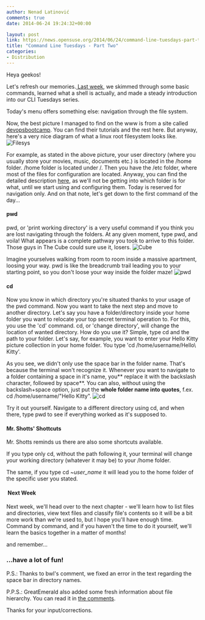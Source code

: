 ```yaml
---
author: Nenad Latinović
comments: true
date: 2014-06-24 19:24:32+00:00

layout: post
link: https://news.opensuse.org/2014/06/24/command-line-tuesdays-part-two/
title: "Command Line Tuesdays - Part Two"
categories:
- Distribution
---
```

Heya geekos!

Let's refresh our memories.[ Last week](https://news.opensuse.org/2014/06/10/command-line-tuesdays-part-one/), we skimmed through some basic commands, learned what a shell is actually, and made a steady introduction into our CLI Tuesdays series.

<!-- more -->

Today's menu offers something else: navigation through the file system.

Now, the best picture I managed to find on the www is from a site called [devopsbootcamp](http://devopsbootcamp.readthedocs.org/). You can find their tutorials and the rest here. But anyway, here's a very nice diagram of what a linux root filesystem looks like.
![Filesys](http://devopsbootcamp.readthedocs.org/en/latest/_images/hierarchy.jpg)

For example, as stated in the above picture, your user directory (where you usually store your movies, music, documents etc.) is located in the /home folder. /home folder is located under /. Then you have the /etc folder, where most of the files for configuration are located. Anyway, you can find the detailed description [here](http://www.tldp.org/LDP/Linux-Filesystem-Hierarchy/html/), as we'll not be getting into which folder is for what, until we start using and configuring them. Today is reserved for navigation only. And on that note, let's get down to the first command of the day...




#### pwd


pwd, or 'print working directory' is a very useful command if you think you are lost navigating through the folders. At any given moment, type pwd, and voila! What appears is a complete pathway you took to arrive to this folder. Those guys in The Cube could sure use it, losers.
![Cube](http://bloody-disgusting.com/images/news/cube2review1.gif)

Imagine yourselves walking from room to room inside a massive apartment, loosing your way. pwd is like the breadcrumb trail leading you to your starting point, so you don't loose your way inside the folder maze!
![pwd](http://redhat.activeventure.com/73/gettingstartedguide/figs/basics/pwd.png)


#### cd


Now you know in which directory you're situated thanks to your usage of the pwd command. Now you want to take the next step and move to another directory. Let's say you have a folder/directory inside your home folder you want to relocate your top secret terminal operation to. For this, you use the 'cd' command. cd, or 'change directory', will change the location of wanted directory. How do you use it? Simple, type cd and the path to your folder. Let's say, for example, you want to enter your Hello Kitty picture collection in your home folder. You type 'cd /home/username/Hello\ Kitty'.

As you see, we didn't only use the space bar in the folder name. That's because the terminal won't recognize it. Whenever you want to navigate to a folder containing a space in it's name, you** replace it with the backslash character, followed by space**. You can also, without using the backslash+space option, just put the **whole folder name into quotes**, f.ex. cd /home/username/"Hello Kitty".
![cd](http://blogote.com/wp-content/uploads/2010/06/terminal-cd-desktop.png)

Try it out yourself. Navigate to a different directory using cd, and when there, type pwd to see if everything worked as it's supposed to.


#### Mr. Shotts' Shottcuts


Mr. Shotts reminds us there are also some shortcuts available.

If you type only cd, without the path following it, your terminal will change your working directory (whatever it may be) to your /home folder.

The same, if you type cd ~_user_name_ it will lead you to the home folder of the specific user you stated.


####  Next Week


Next week, we'll head over to the next chapter - we'll learn how to list files and directories, view text files and classify file's contents so it will be a bit more work than we're used to, but I hope you'll have enough time. Command by command, and if you haven't the time to do it yourself, we'll learn the basics together in a matter of months!

and remember...




### ...have a lot of fun!






P.S.: Thanks to bwl's comment, we fixed an error in the text regarding the space bar in directory names.

P.P.S.: GreatEmerald also added some fresh information about file hierarchy. You can read it in [the comments](https://news.opensuse.org/2014/06/24/command-line-tuesdays-part-two/comment-page-1/#comment-99186).

Thanks for your input/corrections.		
